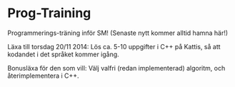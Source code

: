Prog-Training
=============
Programmerings-träning inför SM! (Senaste nytt kommer alltid hamna här!)

Läxa till torsdag 20/11 2014: Lös ca. 5-10 uppgifter i C++ på Kattis, så att kodandet i det språket kommer igång.

Bonusläxa för den som vill: Välj valfri (redan implementerad) algoritm, och återimplementera i C++.
